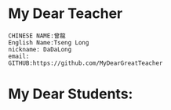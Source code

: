 # My Dear Teacher
```
CHINESE NAME:曾龍
English Name:Tseng Long
nickname: DaDaLong
email:
GITHUB:https://github.com/MyDearGreatTeacher
```
# My Dear Students:
